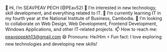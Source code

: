 👋 Hi, I’m SEAVPEAV PECH (@PEav52)
👀 I’m interested in new technology, skill development, and everything related to IT.
🌱 I’m currently learning IT in my fourth year at the National Institute of Business, Cambodia.
💞️ I’m looking to collaborate on Web Design, Web Development, Frontend Development, Windows Applications, and other IT-related projects.
📫 How to reach me: peavppppkh13@gmail.com
😄 Pronouns: He/Him
⚡ Fun fact: I love exploring new technologies and developing new skills!


<!---
PEav52/PEav52 is a ✨ special ✨ repository because its `README.md` (this file) appears on your GitHub profile.
You can click the Preview link to take a look at your changes.
--->
